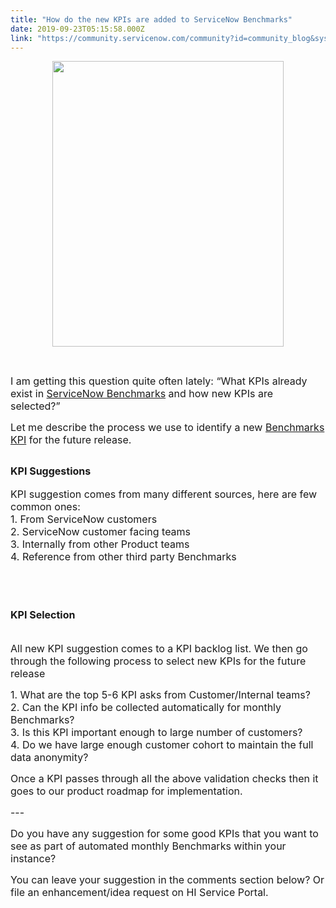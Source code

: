 ```yaml
---
title: "How do the new KPIs are added to ServiceNow Benchmarks"
date: 2019-09-23T05:15:58.000Z
link: "https://community.servicenow.com/community?id=community_blog&sys_id=c376e4f1db8440d01cd8a345ca9619e3"
---
```

<p style="text-align: center;"><img style="max-width: 100%; max-height: 480px;" src="https://community.servicenow.com/3626a8b1db8440d01cd8a345ca961976.iix" width="370" height="457" /></p>
<p> </p>
<p><span style="font-size: 12pt;">I am getting this question quite often lately: “What KPIs already exist in <a href="https://docs.servicenow.com/bundle/madrid-it-service-management/page/product/benchmarks/concept/c_BenchKPIConfig.html" target="_blank" rel="noopener noreferrer nofollow">ServiceNow Benchmarks</a> and how new KPIs are selected?”</span></p>
<p><span style="font-size: 12pt;">Let me describe the process we use to identify a new <a href="https://docs.servicenow.com/bundle/madrid-it-service-management/page/product/benchmarks/reference/r_Benchmarks.html" target="_blank" rel="noopener noreferrer nofollow">Benchmarks KPI</a> for the future release.</span></p>
<h2><span style="font-size: 12pt;">KPI Suggestions</span></h2>
<p><span style="font-size: 12pt;">KPI suggestion comes from many different sources, here are few common ones:</span><br /><span style="font-size: 12pt;">1. From ServiceNow customers </span><br /><span style="font-size: 12pt;">2. ServiceNow customer facing teams </span><br /><span style="font-size: 12pt;">3. Internally from other Product teams</span><br /><span style="font-size: 12pt;">4. Reference from other third party Benchmarks</span></p>
<h3> </h3>
<h2><span style="font-size: 12pt;">KPI Selection</span></h2>
<p><br /><span style="font-size: 12pt;">All new KPI suggestion comes to a KPI backlog list. We then go through the following process to select new KPIs for the future release</span></p>
<p><span style="font-size: 12pt;">1. What are the top 5-6 KPI asks from Customer/Internal teams?</span><br /><span style="font-size: 12pt;">2. Can the KPI info be collected automatically for monthly Benchmarks?</span><br /><span style="font-size: 12pt;">3. Is this KPI important enough to large number of customers?</span><br /><span style="font-size: 12pt;">4. Do we have large enough customer cohort to maintain the full data anonymity?</span></p>
<p><span style="font-size: 12pt;">Once a KPI passes through all the above validation checks then it goes to our product roadmap for implementation.</span></p>
<p><span style="font-size: 12pt;">---</span></p>
<p><span style="font-size: 12pt;">Do you have any suggestion for some good KPIs that you want to see as part of automated monthly Benchmarks within your instance? </span></p>
<p><span style="font-size: 12pt;">You can leave your suggestion in the comments section below? Or file an enhancement/idea request on HI Service Portal.</span></p>